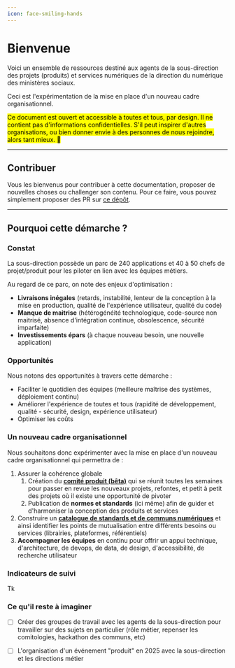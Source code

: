 ```yaml
---
icon: face-smiling-hands
---
```


# Bienvenue

Voici un ensemble de ressources destiné aux agents de la sous-direction des projets (produits) et services numériques de la direction du numérique des ministères sociaux.&#x20;

Ceci est l'expérimentation de la mise en place d'un nouveau cadre organisationnel.

<mark style="background-color:yellow;">Ce document est ouvert et accessible à toutes et tous, par design. Il ne contient pas d'informations confidentielles. S'il peut inspirer d'autres organisations, ou bien donner envie à des personnes de nous rejoindre, alors tant mieux. 💛</mark>&#x20;

***

## Contribuer

Vous les bienvenus pour contribuer à cette documentation, proposer de nouvelles choses ou challenger son contenu. Pour ce faire, vous pouvez simplement proposer des PR sur [ce dépôt](https://github.com/DNUM-SocialGouv/documentation).&#x20;

***

## Pourquoi cette démarche ?

### Constat

La sous-direction possède un parc de 240 applications et 40 à 50 chefs de projet/produit pour les piloter en lien avec les équipes métiers.&#x20;

Au regard de ce parc, on note des enjeux d'optimisation :

* **Livraisons inégales** (retards, instabilité, lenteur de la conception à la mise en production, qualité de l'expérience utilisateur, qualité du code)
* **Manque de maitrise** (hétérogénéité technologique, code-source non maitrisé, absence d'intégration continue, obsolescence, sécurité imparfaite)
* **Investissements épars** (à chaque nouveau besoin, une nouvelle application)

### Opportunités

Nous notons des opportunités à travers cette démarche :&#x20;

* Faciliter le quotidien des équipes (meilleure maîtrise des systèmes, déploiement continu)
* Améliorer l'expérience de toutes et tous (rapidité de développement, qualité - sécurité, design, expérience utilisateur)
* Optimiser les coûts

### Un nouveau cadre organisationnel

Nous souhaitons donc expérimenter avec la mise en place d'un nouveau cadre organisationnel qui permettra de :

1. Assurer la cohérence globale
   1. Création du [**comité produit (bêta)**](readme/comite-produit-beta.md) qui se réunit toutes les semaines pour passer en revue les nouveaux projets, refontes, et petit à petit des projets où il existe une opportunité de pivoter&#x20;
   2. Publication de **normes et standards** (ici même) afin de guider et d'harmoniser la conception des produits et services&#x20;
2. Construire un [**catalogue de standards et de communs numériques**](readme/catalogue-de-standards-et-de-communs.md) et ainsi identifier les points de mutualisation entre différents besoins ou services (librairies, plateformes, référentiels)
3. **Accompagner les équipes** en continu pour offrir un appui technique, d'architecture, de devops, de data, de design, d'accessibilité, de recherche utilisateur

### Indicateurs de suivi

Tk

### Ce qu'il reste à imaginer

* [ ] Créer des groupes de travail avec les agents de la sous-direction pour travailler sur des sujets en particulier (rôle métier, repenser les comitologies, hackathon des communs, etc)
* [ ] L'organisation d'un événement "produit" en 2025 avec la sous-direction et les directions métier




